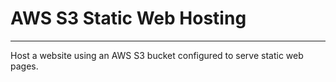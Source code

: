 # AWS S3 Static Web Hosting
***
Host a website using an AWS S3 bucket configured to serve static web pages.